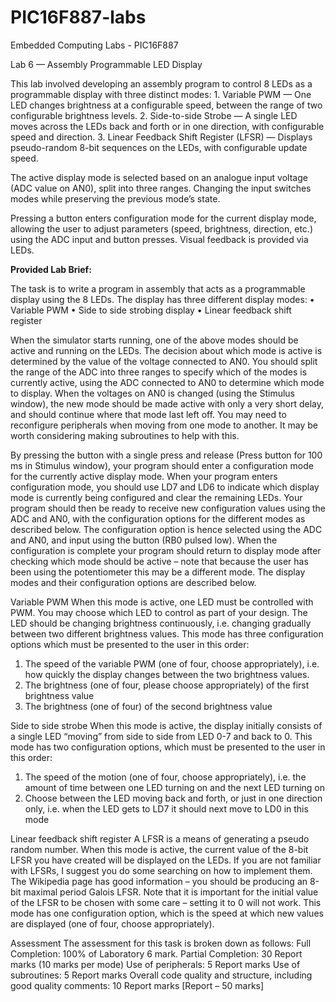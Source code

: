 # PIC16F887-labs
Embedded Computing Labs - PIC16F887

Lab 6 — Assembly Programmable LED Display

This lab involved developing an assembly program to control 8 LEDs as a programmable display with three distinct modes:
	1.	Variable PWM — One LED changes brightness  at a configurable speed, between the range of two configurable brightness levels.
	2.	Side-to-side Strobe — A single LED moves across the LEDs back and forth or in one direction, with configurable speed and direction.
	3.	Linear Feedback Shift Register (LFSR) — Displays pseudo-random 8-bit sequences on the LEDs, with configurable update speed.

The active display mode is selected based on an analogue input voltage (ADC value on AN0), split into three ranges. Changing the input switches modes while preserving the previous mode’s state.

Pressing a button enters configuration mode for the current display mode, allowing the user to adjust parameters (speed, brightness, direction, etc.) using the ADC input and button presses. Visual feedback is provided via LEDs.


**Provided Lab Brief:**

The task is to write a program in assembly that acts as a programmable display using the 8 LEDs.
The display has three different display modes:
• Variable PWM
• Side to side strobing display
• Linear feedback shift register

When the simulator starts running, one of the above modes should be active and running on the
LEDs. The decision about which mode is active is determined by the value of the voltage connected
to AN0. You should split the range of the ADC into three ranges to specify which of the modes is
currently active, using the ADC connected to AN0 to determine which mode to display. When the
voltages on AN0 is changed (using the Stimulus window), the new mode should be made active
with only a very short delay, and should continue where that mode last left off. You may need to
reconfigure peripherals when moving from one mode to another. It may be worth considering
making subroutines to help with this.

By pressing the button with a single press and release (Press button for 100 ms in Stimulus
window), your program should enter a configuration mode for the currently active display mode.
When your program enters configuration mode, you should use LD7 and LD6 to indicate which
display mode is currently being configured and clear the remaining LEDs. Your program should then
be ready to receive new configuration values using the ADC and AN0, with the configuration
options for the different modes as described below. The configuration option is hence selected
using the ADC and AN0, and input using the button (RB0 pulsed low). When the configuration is
complete your program should return to display mode after checking which mode should be active
– note that because the user has been using the potentiometer this may be a different mode.
The display modes and their configuration options are described below.

Variable PWM
When this mode is active, one LED must be controlled with PWM. You may choose which LED to
control as part of your design. The LED should be changing brightness continuously, i.e. changing
gradually between two different brightness values. This mode has three configuration options
which must be presented to the user in this order:
1. The speed of the variable PWM (one of four, choose appropriately), i.e. how quickly the
display changes between the two brightness values.
2. The brightness (one of four, please choose appropriately) of the first brightness value
3. The brightness (one of four) of the second brightness value

Side to side strobe
When this mode is active, the display initially consists of a single LED “moving” from side to side
from LED 0-7 and back to 0. This mode has two configuration options, which must be presented to
the user in this order:
1. The speed of the motion (one of four, choose appropriately), i.e. the amount of time
between one LED turning on and the next LED turning on
2. Choose between the LED moving back and forth, or just in one direction only, i.e. when the
LED gets to LD7 it should next move to LD0 in this mode

Linear feedback shift register
A LFSR is a means of generating a pseudo random number. When this mode is active, the current
value of the 8-bit LFSR you have created will be displayed on the LEDs. If you are not familiar with
LFSRs, I suggest you do some searching on how to implement them. The Wikipedia page has good
information – you should be producing an 8-bit maximal period Galois LFSR. Note that it is
important for the initial value of the LFSR to be chosen with some care – setting it to 0 will not
work.
This mode has one configuration option, which is the speed at which new values are displayed (one
of four, choose appropriately).


Assessment
The assessment for this task is broken down as follows:
Full Completion: 100% of Laboratory 6 mark.
Partial Completion: 30 Report marks (10 marks per mode)
Use of peripherals: 5 Report marks
Use of subroutines: 5 Report marks
Overall code quality and structure, including good quality comments: 10 Report marks
[Report – 50 marks]
